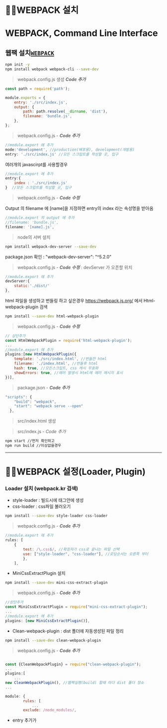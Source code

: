 👨‍💻WEBPACK 설치
===============

# WEBPACK, Command Line Interface


## 웹팩 설치[`WEBPACK`](https://webpack.js.org/)



```bash
npm init -y
npm install webpack webpack-cli --save-dev
```


   

   
> webpack.config.js 생성 **_Code 추가_**

```javascript
const path = require('path');

module.exports = {
    entry: './src/index.js',
    output: {
        path: path.resolve(__dirname, 'dist'),
        filename: 'bundle.js',
    },
};
```


> webpack.config.js - **_Code 추가_**
```javascript
//module.export 에 추가
mode:'development', //production(배포용), development(개발용)
entry: './src/index.js' //모든 스크립트를 작성할 곳, 입구
```

여러개의 javascirpt를 사용할경우

```javascript
//module.export 에 추가
entry:{
    index : './src/index.js'
}  //모든 스크립트를 작성할 곳, 입구
```
>>

> webpack.config.js - **_Code 수정_**

Output 의 filename 에 [name]을 지정하면 entry의 index 라는 속성명을 받아옴
```javascript
//module.export 의 output 에 추가
//filename: 'bundle.js',
filename: '[name].js',
```


> node의 서버 설치 
```bash
npm install webpack-dev-server --save-dev
```
package.json 확인 : "webpack-dev-server": "^5.2.0"

>  webpack.config.js - **_Code 수정_** : 
devServer 가 오픈할 위치
```javascript
//module.export 에 추가
devServer:{
    static:'./dist/'
},
```

html 파일을 생성하고 번들링 하고 싶은경우
https://webpack.js.org/ 에서 Html-webpack-plugin 검색

```bash
npm install --save-dev html-webpack-plugin
```

> webpack.config.js - **_Code 수정_**
```javascript
// 상단추가
const HtmlWebpackPlugin = require('html-webpack-plugin');
...
//module.export 에 추가
plugins:[new HtmlWebpackPlugin({
    template: './src/index.html', //번들전 html
    filename: './index.html', //번들후 html
    hash: true, //모든스크립트, css 캐시 무효화
    showErrors: true, //에러 발생시 html에 에러 메시지 표시        
})],

```

> package.json - **_Code 추가_**
```javascript
"scripts": {
    "build": "webpack",
    "start": "webpack serve --open"    
  },
```

> src/index.html 생성

> src/index.js - _Code 추가_


```bash
npm start //먼저 확인하고
npm run build //이상없을경우
```
---

👨‍💻WEBPACK 설정(Loader, Plugin)
==============================

### Loader 설치 (webpack.kr 검색)
- style-loader : 빌드시에 <style></style> 태그안에 생성
- css-loader : css파일 불러오기

```bash
npm install --save-dev style-loader css-loader
```

> webpack.config.js - **_Code 추가_**
```javascript
//module.export 에 추가
rules: [
    {
        test: /\.css$/, //확장자가 css로 끝나는 파일 선택
        use: ["style-loader", "css-loader"], //로딩순서는 오른쪽 부터
        },
    ],
```

- MiniCssExtractPlugin 설치
```bash
npm install --save-dev mini-css-extract-plugin
```

> webpack.config.js - **_Code 추가_**
```javascript
//상단추가
const MiniCssExtractPlugin = require("mini-css-extract-plugin");
...
//module.export 에 추가
plugins: [new MiniCssExtractPlugin()],

```

- Clean-webpack-plugin : dist 폴더에 자동생성된 파일 정리
```bash
npm install --save-dev clean-webpack-plugin
```

> webpack.config.js - **_Code 추가_**
```javascript

const {CleanWebpackPlugin} = require("clean-webpack-plugin");
...
plugins:[
    ...
new CleanWebpackPlugin(), //웹팩실행(build) 할때 마다 dist 폴더 청소
...

module: {
        rules: [
            ...
        exclude: /node_modules/,
```




- entry 추가가

